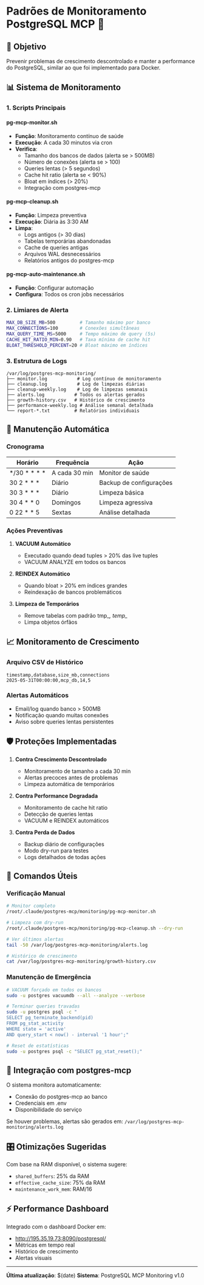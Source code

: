 # Padrões de Monitoramento PostgreSQL MCP 🐘

## 🎯 Objetivo
Prevenir problemas de crescimento descontrolado e manter a performance do PostgreSQL, similar ao que foi implementado para Docker.

## 📊 Sistema de Monitoramento

### 1. Scripts Principais

#### pg-mcp-monitor.sh
- **Função**: Monitoramento contínuo de saúde
- **Execução**: A cada 30 minutos via cron
- **Verifica**:
  - Tamanho dos bancos de dados (alerta se > 500MB)
  - Número de conexões (alerta se > 100)
  - Queries lentas (> 5 segundos)
  - Cache hit ratio (alerta se < 90%)
  - Bloat em índices (> 20%)
  - Integração com postgres-mcp

#### pg-mcp-cleanup.sh
- **Função**: Limpeza preventiva
- **Execução**: Diária às 3:30 AM
- **Limpa**:
  - Logs antigos (> 30 dias)
  - Tabelas temporárias abandonadas
  - Cache de queries antigas
  - Arquivos WAL desnecessários
  - Relatórios antigos do postgres-mcp

#### pg-mcp-auto-maintenance.sh
- **Função**: Configurar automação
- **Configura**: Todos os cron jobs necessários

### 2. Limiares de Alerta

```bash
MAX_DB_SIZE_MB=500         # Tamanho máximo por banco
MAX_CONNECTIONS=100        # Conexões simultâneas
MAX_QUERY_TIME_MS=5000     # Tempo máximo de query (5s)
CACHE_HIT_RATIO_MIN=0.90   # Taxa mínima de cache hit
BLOAT_THRESHOLD_PERCENT=20 # Bloat máximo em índices
```

### 3. Estrutura de Logs

```
/var/log/postgres-mcp-monitoring/
├── monitor.log           # Log contínuo de monitoramento
├── cleanup.log           # Log de limpezas diárias
├── cleanup-weekly.log    # Log de limpezas semanais
├── alerts.log           # Todos os alertas gerados
├── growth-history.csv   # Histórico de crescimento
├── performance-weekly.log # Análise semanal detalhada
└── report-*.txt         # Relatórios individuais
```

## 🔧 Manutenção Automática

### Cronograma

| Horário | Frequência | Ação |
|---------|------------|------|
| */30 * * * * | A cada 30 min | Monitor de saúde |
| 30 2 * * * | Diário | Backup de configurações |
| 30 3 * * * | Diário | Limpeza básica |
| 30 4 * * 0 | Domingos | Limpeza agressiva |
| 0 22 * * 5 | Sextas | Análise detalhada |

### Ações Preventivas

1. **VACUUM Automático**
   - Executado quando dead tuples > 20% das live tuples
   - VACUUM ANALYZE em todos os bancos

2. **REINDEX Automático**
   - Quando bloat > 20% em índices grandes
   - Reindexação de bancos problemáticos

3. **Limpeza de Temporários**
   - Remove tabelas com padrão tmp_*, temp_*
   - Limpa objetos órfãos

## 📈 Monitoramento de Crescimento

### Arquivo CSV de Histórico
```csv
timestamp,database,size_mb,connections
2025-05-31T00:00:00,mcp_db,14,5
```

### Alertas Automáticos
- Email/log quando banco > 500MB
- Notificação quando muitas conexões
- Aviso sobre queries lentas persistentes

## 🛡️ Proteções Implementadas

1. **Contra Crescimento Descontrolado**
   - Monitoramento de tamanho a cada 30 min
   - Alertas precoces antes de problemas
   - Limpeza automática de temporários

2. **Contra Performance Degradada**
   - Monitoramento de cache hit ratio
   - Detecção de queries lentas
   - VACUUM e REINDEX automáticos

3. **Contra Perda de Dados**
   - Backup diário de configurações
   - Modo dry-run para testes
   - Logs detalhados de todas ações

## 🚀 Comandos Úteis

### Verificação Manual
```bash
# Monitor completo
/root/.claude/postgres-mcp/monitoring/pg-mcp-monitor.sh

# Limpeza com dry-run
/root/.claude/postgres-mcp/monitoring/pg-mcp-cleanup.sh --dry-run

# Ver últimos alertas
tail -50 /var/log/postgres-mcp-monitoring/alerts.log

# Histórico de crescimento
cat /var/log/postgres-mcp-monitoring/growth-history.csv
```

### Manutenção de Emergência
```bash
# VACUUM forçado em todos os bancos
sudo -u postgres vacuumdb --all --analyze --verbose

# Terminar queries travadas
sudo -u postgres psql -c "
SELECT pg_terminate_backend(pid) 
FROM pg_stat_activity 
WHERE state = 'active' 
AND query_start < now() - interval '1 hour';"

# Reset de estatísticas
sudo -u postgres psql -c "SELECT pg_stat_reset();"
```

## 📝 Integração com postgres-mcp

O sistema monitora automaticamente:
- Conexão do postgres-mcp ao banco
- Credenciais em .env
- Disponibilidade do serviço

Se houver problemas, alertas são gerados em:
`/var/log/postgres-mcp-monitoring/alerts.log`

## 🎛️ Otimizações Sugeridas

Com base na RAM disponível, o sistema sugere:
- `shared_buffers`: 25% da RAM
- `effective_cache_size`: 75% da RAM
- `maintenance_work_mem`: RAM/16

## ⚡ Performance Dashboard

Integrado com o dashboard Docker em:
- http://195.35.19.73:8090/postgresql/
- Métricas em tempo real
- Histórico de crescimento
- Alertas visuais

---

**Última atualização**: $(date)
**Sistema**: PostgreSQL MCP Monitoring v1.0